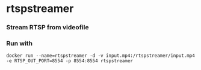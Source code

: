 # rtspstreamer

### Stream RTSP from videofile

### Run with
`docker run --name=rtspstreamer -d -v input.mp4:/rtspstreamer/input.mp4 -e RTSP_OUT_PORT=8554 -p 8554:8554 rtspstreamer`
